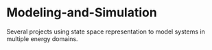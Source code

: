 # Modeling-and-Simulation
Several projects using state space representation to model systems in multiple energy domains.
